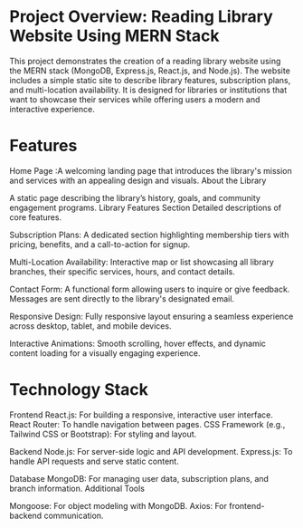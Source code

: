 # Project Overview: Reading Library Website Using MERN Stack
This project demonstrates the creation of a reading library website using the MERN stack (MongoDB, Express.js, React.js, and Node.js). The website includes a simple static site to describe library features, subscription plans, and multi-location availability. It is designed for libraries or institutions that want to showcase their services while offering users a modern and interactive experience.

# Features
Home Page :A welcoming landing page that introduces the library's mission and services with an appealing design and visuals.
About the Library

A static page describing the library’s history, goals, and community engagement programs.
Library Features Section Detailed descriptions of core features.

Subscription Plans: A dedicated section highlighting membership tiers with pricing, benefits, and a call-to-action for signup.

Multi-Location Availability: Interactive map or list showcasing all library branches, their specific services, hours, and contact details.

Contact Form: A functional form allowing users to inquire or give feedback. Messages are sent directly to the library's designated email.

Responsive Design: Fully responsive layout ensuring a seamless experience across desktop, tablet, and mobile devices.

Interactive Animations: Smooth scrolling, hover effects, and dynamic content loading for a visually engaging experience.

# Technology Stack
Frontend
React.js: For building a responsive, interactive user interface.
React Router: To handle navigation between pages.
CSS Framework (e.g., Tailwind CSS or Bootstrap): For styling and layout.

Backend
Node.js: For server-side logic and API development.
Express.js: To handle API requests and serve static content.

Database
MongoDB: For managing user data, subscription plans, and branch information.
Additional Tools

Mongoose: For object modeling with MongoDB.
Axios: For frontend-backend communication.
